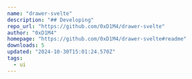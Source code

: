 ```yaml
---
name: "drawer-svelte"
description: "## Developing"
repo_url: "https://github.com/0xD1M4/drawer-svelte"
author: "0xD1M4"
homepage: "https://github.com/0xD1M4/drawer-svelte#readme"
downloads: 5
updated: "2024-10-30T15:01:24.570Z"
tags: 
  - ui
---
```

